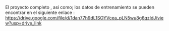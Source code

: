 El proyecto completo , asi como; los datos de entrenamiento se pueden encontrar en el siguiente enlace : https://drive.google.com/file/d/1dan77h9dL1SOYVcea_pLN5wu8g6qzIdJ/view?usp=drive_link
